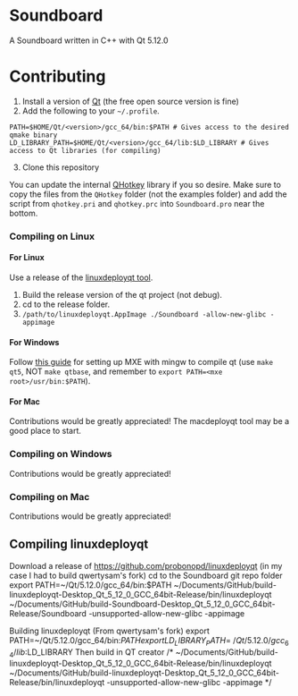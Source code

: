 # Soundboard
A Soundboard written in C++ with Qt 5.12.0

# Contributing
1. Install a version of [Qt](https://www.qt.io/download) (the free open source version is fine)
2. Add the following to your `~/.profile`.
```
PATH=$HOME/Qt/<version>/gcc_64/bin:$PATH # Gives access to the desired qmake binary
LD_LIBRARY_PATH=$HOME/Qt/<version>/gcc_64/lib:$LD_LIBRARY # Gives access to Qt libraries (for compiling)
```
3. Clone this repository 

You can update the internal [QHotkey](https://github.com/Skycoder42/QHotkey) library if you so desire. Make sure to copy the files from the `QHotkey` folder (not the examples folder) and add the script from `qhotkey.pri` and `qhotkey.prc` into `Soundboard.pro` near the bottom.

### Compiling on Linux
#### For Linux
Use a release of the [linuxdeployqt tool](https://github.com/qwertysam/linuxdeployqt).

1. Build the release version of the qt project (not debug).
2. cd to the release folder.
3. `/path/to/linuxdeployqt.AppImage ./Soundboard -allow-new-glibc -appimage`

#### For Windows
Follow [this guide](https://stackoverflow.com/questions/14170590/building-qt-5-on-linux-for-windows/14170591#14170591) for setting up MXE with mingw to compile qt (use `make qt5`, NOT `make qtbase`, and remember to `export PATH=<mxe root>/usr/bin:$PATH`).

#### For Mac
Contributions would be greatly appreciated!
The macdeployqt tool may be a good place to start.

### Compiling on Windows
Contributions would be greatly appreciated!

### Compiling on Mac
Contributions would be greatly appreciated!


## Compiling linuxdeployqt
Download a release of https://github.com/probonopd/linuxdeployqt (in my case I had to build qwertysam's fork)
cd to the Soundboard git repo folder
export PATH=~/Qt/5.12.0/gcc_64/bin:$PATH
~/Documents/GitHub/build-linuxdeployqt-Desktop_Qt_5_12_0_GCC_64bit-Release/bin/linuxdeployqt ~/Documents/GitHub/build-Soundboard-Desktop_Qt_5_12_0_GCC_64bit-Release/Soundboard -unsupported-allow-new-glibc -appimage

Building linuxdeployqt (From qwertysam's fork)
export PATH=~/Qt/5.12.0/gcc_64/bin:$PATH
export LD_LIBRARY_PATH=~/Qt/5.12.0/gcc_64/lib:$LD_LIBRARY
Then build in QT creator
/*
~/Documents/GitHub/build-linuxdeployqt-Desktop_Qt_5_12_0_GCC_64bit-Release/bin/linuxdeployqt ~/Documents/GitHub/build-linuxdeployqt-Desktop_Qt_5_12_0_GCC_64bit-Release/bin/linuxdeployqt -unsupported-allow-new-glibc -appimage
*/
